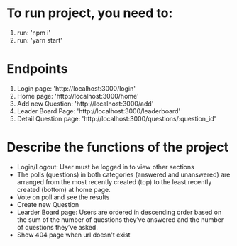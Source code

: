 # To run project, you need to:
1. run: 'npm i'
2. run: 'yarn start'

# Endpoints
1. Login page: 'http://localhost:3000/login'
2. Home page: 'http://localhost:3000/home'
3. Add new Question: 'http://localhost:3000/add'
4. Leader Board Page: 'http://localhost:3000/leaderboard'
5. Detail Question page: 'http://localhost:3000/questions/:question_id'

# Describe the functions of the project
- Login/Logout: User must be logged in to view other sections
- The polls (questions) in both categories (answered and unanswered) are arranged from the most recently created (top) to the least recently created (bottom) at home page.
- Vote on poll and see the results
- Create new Question
- Learder Board page: Users are ordered in descending order based on the sum of the number of questions they’ve answered and the number of questions they’ve asked.
- Show 404 page when url doesn't exist